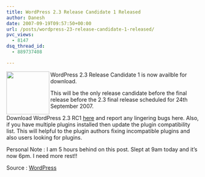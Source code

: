 ```yaml
---
title: WordPress 2.3 Release Candidate 1 Released
author: Danesh
date: 2007-09-19T09:57:50+00:00
url: /posts/wordpress-23-release-candidate-1-released/
pvc_views:
  - 8147
dsq_thread_id:
  - 889737408

---
```

<img loading="lazy" align="left" width="112" src="http://img212.imageshack.us/img212/1458/wp20squarebuttonhm5.gif" height="112" />WordPress 2.3 Release Candidate 1 is now availble for download.

This will be the only release candidate before the final release before the 2.3 final release scheduled for 24th September 2007.

Download WordPress 2.3 RC1 [here][1] and report any lingering bugs here. Also, if you have multiple plugins installed then update the plugin compatibility list. This will helpful to the plugin authors fixing incompatible plugins and also users looking for plugins.

Personal Note : I am 5 hours behind on this post. Slept at 9am today and it&#8217;s now 6pm. I need more rest!!

Source : [WordPress][2]

 [1]: http://wordpress.org/wordpress-2.3-RC1.zip
 [2]: http://wordpress.org/development/2007/09/wordpress-23-release-candidate-1/